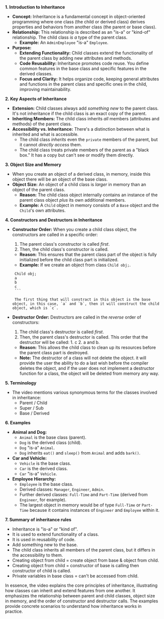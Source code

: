 **1. Introduction to Inheritance**

- **Concept:** Inheritance is a fundamental concept in object-oriented programming where one class (the child or derived class) derives properties and behaviors from another class (the parent or base class).
- **Relationship:** This relationship is described as an "is-a" or "kind-of" relationship. The child class _is a_ type of the parent class.
  - **Example:** An `AdminEmployee` "is-a" `Employee`.
- **Purpose:**
  - **Extending Functionality:** Child classes extend the functionality of the parent class by adding new attributes and methods.
  - **Code Reusability:** Inheritance promotes code reuse. You define common features in the base class and specific features in the derived classes.
  - **Focus and Clarity:** It helps organize code, keeping general attributes and functions in the parent class and specific ones in the child, improving maintainability.

**2. Key Aspects of Inheritance**

- **Extension:** Child classes always add _something new_ to the parent class. It's not inheritance if the child class is an exact copy of the parent.
- **Inheriting Members:** The child class inherits _all_ members (attributes and methods) of the parent class.
- **Accessibility vs. Inheritance:** There's a distinction between what is inherited and what is accessible.
  - The child class _inherits_ even the `private` members of the parent, but it cannot _directly access_ them.
  - The child class treats private members of the parent as a "black box." It has a copy but can't see or modify them directly.

**3. Object Size and Memory**

- When you create an object of a derived class, in memory, inside this object there will be an object of the base class.
- **Object Size:** An object of a child class is _larger_ in memory than an object of the parent class.
  - **Reason:** The child class object internally contains an instance of the parent class object _plus_ its own additional members.
  - **Example:** A `Child` object in memory consists of a `Base` object and the `Child`'s own attributes.

**4. Constructors and Destructors in Inheritance**

- **Constructor Order:** When you create a child class object, the constructors are called in a specific order:

  1.  The parent class's constructor is called _first_.
  2.  Then, the child class's constructor is called.

  - **Reason:** This ensures that the parent class part of the object is fully initialized before the child class part is initialized.
  - **Example:**
    If we create an object from class `Child obj;`.

  ````
   Child obj;
   a
   b
   c
   ```

   The first thing that will constract in this object is the base object, in this case, `a` and `b`, then it will construct the child object, which is `c`.
  ````

- **Destructor Order:** Destructors are called in the _reverse_ order of constructors:

  1.  The child class's destructor is called _first_.
  2.  Then, the parent class's destructor is called.
      This order that the destructor will be called: 1. c 2. a and b.

  - **Reason:** This allows the child class to clean up its resources before the parent class part is destroyed.
  - **Note:** The destructor of a class will not delete the object. it will provide the user the ability to do a last wish before the compiler deletes the object, and if the user does not implement a destructor function for a class, the object will be deleted from memory any way.

**5. Terminology**

- The video mentions various synonymous terms for the classes involved in inheritance:
  - Parent / Child
  - Super / Sub
  - Base / Derived

**6. Examples**

- **Animal and Dog:**
  - `Animal` is the base class (parent).
  - `Dog` is the derived class (child).
  - `Dog` "is-a" `Animal`.
  - `Dog` inherits `eat()` and `sleep()` from `Animal` and adds `bark()`.
- **Car and Vehicle:**
  - `Vehicle` is the base class.
  - `Car` is the derived class.
  - `Car` "is-a" `Vehicle`.
- **Employee Hierarchy:**
  - `Employee` is the base class.
  - Derived classes: `Manager`, `Engineer`, `Admin`.
  - Further derived classes: `Full-Time` and `Part-Time` (derived from `Engineer`, for example).
  - The largest object in memory would be of type `Full-Time` or `Part-Time` because it contains instances of `Engineer` and `Employee` within it.

**7. Summary of inheritance rules**

- Inheritance is "is-a" or "kind of".
- It is used to extend functionality of a class.
- It is used in reusability of code.
- Add something new to the base.
- The child class inherits all members of the parent class, but it differs in the accessibility to them.
- Creating object from child = create object from base & object from child.
- Creating object from child = constructor of base is calling then constructor of child is called.
- Private variables in base class = can't be accessed from child.

In essence, the video explains the core principles of inheritance, illustrating how classes can inherit and extend features from one another. It emphasizes the relationship between parent and child classes, object size in memory, and the order of constructor and destructor calls. The examples provide concrete scenarios to understand how inheritance works in practice.
